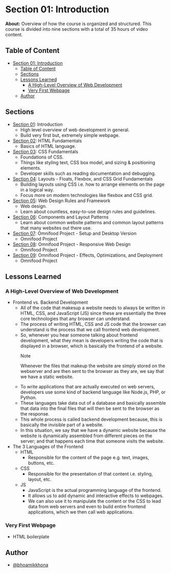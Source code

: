 # Section 01: Introduction

**About:** Overview of how the course is organized and structured. This course is divided into nine sections with a total of 35 hours of video content.

## Table of Content

- [Section 01: Introduction](#section-01-introduction)
  - [Table of Content](#table-of-content)
  - [Sections](#sections)
  - [Lessons Learned](#lessons-learned)
    - [A High-Level Overview of Web Development](#a-high-level-overview-of-web-development)
    - [Very First Webpage](#very-first-webpage)
  - [Author](#author)

## Sections

- [Section 01](./): Introduction
  - High level overview of web development in general.
  - Build very first but, extremely simple webpage.
- [Section 02](../Section%2002): HTML Fundamentals
  - Basics of HTML language.
- [Section 03](../Section%2003): CSS Fundamentals
  - Foundations of CSS.
  - Things like styling text, CSS box model, and sizing & positioning elements.
  - Developer skills such as reading documentation and debugging.
- [Section 04](../Section%2004): Layouts - Floats, Flexbox, and CSS Grid Fundamentals
  - Building layouts using CSS i.e. how to arrange elements on the page in a logical way.
  - Focus more on modern technologies like flexbox and CSS grid.
- [Section 05](../Section%2005): Web Design Rules and Framework
  - Web design.
  - Learn about countless, easy-to-use design rules and guidelines.
- [Section 06](../Section%2006): Components and Layout Patterns
  - Learn about common website patterns and common layout patterns that many websites out there use.
- [Section 07](../Section%2007): Omnifood Project - Setup and Desktop Version
  - Omnifood Project
- [Section 08](../Section%2008): Omnifood Project - Responsive Web Design
  - Omnifood Project
- [Section 09](../Section%2009): Omnifood Project - Effects, Optimizations, and Deployment
  - Omnifood Project

## Lessons Learned

### A High-Level Overview of Web Development

- Frontend vs. Backend Development
  - All of the code that makesup a website needs to always be written in HTML, CSS, and JavaScript (JS) since these are essentially the three core technologies that any browser can understand.
  - The process of writing HTML, CSS and JS code that the browser can understand is the process that we call frontend web development.
  - So, whenever you hear someone talking about frontend development, what they mean is developers writing the code that is displayed in a browser, which is basically the frontend of a website.
    > [!NOTE]
    >
    > Whenever the files that makeup the website are simply stored on the webserver and are then sent to the browser as they are, we say that we have a static website.
  - To write applications that are actually executed on web servers, developers use some kind of backend language like Node.js, PHP, or Python.
  - These languages take data out of a database and basically assemble that data into the final files that will then be sent to the browser as the response.
  - This whole process is called backend development because, this is basically the invisible part of a website.
  - In this situation, we say that we have a dynamic website because the website is dynamically assembled from different pieces on the server; and that happens each time that someone visits the website.
- The 3 Languages of the Frontend
  - HTML
    - Responsible for the content of the page e.g. text, images, buttons, etc.
  - CSS
    - Responsible for the presentation of that content i.e. styling, layout, etc.
  - JS
    - JavaScript is the actual programming language of the frontend.
    - It allows us to add dynamic and interactive effects to webpages.
    - We can also use it to manipulate the content or the CSS to lead data from web servers and even to build entire frontend applications, which we then call web applications.

### Very First Webpage

- HTML boilerplate

## Author

- [@bhoamikkhona](https://github.com/bhoamikkhona)
